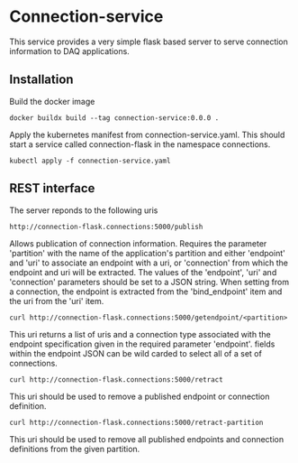 # Connection-service

 This service provides a very simple flask based
server to serve connection information to DAQ applications.

## Installation

 Build the docker image
```
docker buildx build --tag connection-service:0.0.0 .
```

 Apply the kubernetes manifest from connection-service.yaml. This
 should start a service called connection-flask in the namespace
 connections.

```
kubectl apply -f connection-service.yaml
```

## REST interface

  The server reponds to the following uris

```
http://connection-flask.connections:5000/publish
```

 Allows publication of connection information. Requires the parameter
'partition' with the name of the application's partition and either
'endpoint' and 'uri' to associate an endpoint with a uri, or
'connection' from which the endpoint and uri will be extracted. The
values of the 'endpoint', 'uri' and 'connection' parameters should be
set to a JSON string.  When setting from a connection, the endpoint is
extracted from the 'bind_endpoint' item and the uri from the 'uri'
item.

```
curl http://connection-flask.connections:5000/getendpoint/<partition> 
```

This uri returns a list of uris and a connection type associated with
the endpoint specification given in the required parameter
'endpoint'. fields within the endpoint JSON can be wild carded to
select all of a set of connections.

```
curl http://connection-flask.connections:5000/retract
```

This uri should be used to remove a published endpoint or connection
definition.

```
curl http://connection-flask.connections:5000/retract-partition
```

This uri should be used to remove all published endpoints and connection
definitions from the given partition.

